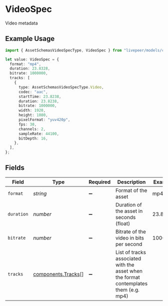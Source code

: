 # VideoSpec

Video metadata

## Example Usage

```typescript
import { AssetSchemasVideoSpecType, VideoSpec } from "livepeer/models/components";

let value: VideoSpec = {
  format: "mp4",
  duration: 23.8328,
  bitrate: 1000000,
  tracks: [
    {
      type: AssetSchemasVideoSpecType.Video,
      codec: "aac",
      startTime: 23.8238,
      duration: 23.8238,
      bitrate: 1000000,
      width: 1920,
      height: 1080,
      pixelFormat: "yuv420p",
      fps: 30,
      channels: 2,
      sampleRate: 44100,
      bitDepth: 16,
    },
  ],
};
```

## Fields

| Field                                                                                  | Type                                                                                   | Required                                                                               | Description                                                                            | Example                                                                                |
| -------------------------------------------------------------------------------------- | -------------------------------------------------------------------------------------- | -------------------------------------------------------------------------------------- | -------------------------------------------------------------------------------------- | -------------------------------------------------------------------------------------- |
| `format`                                                                               | *string*                                                                               | :heavy_minus_sign:                                                                     | Format of the asset                                                                    | mp4                                                                                    |
| `duration`                                                                             | *number*                                                                               | :heavy_minus_sign:                                                                     | Duration of the asset in seconds (float)                                               | 23.8328                                                                                |
| `bitrate`                                                                              | *number*                                                                               | :heavy_minus_sign:                                                                     | Bitrate of the video in bits per second                                                | 1000000                                                                                |
| `tracks`                                                                               | [components.Tracks](../../models/components/tracks.md)[]                               | :heavy_minus_sign:                                                                     | List of tracks associated with the asset when the format<br/>contemplates them (e.g. mp4)<br/> |                                                                                        |